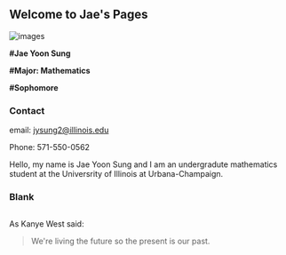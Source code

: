 ## Welcome to Jae's Pages
![images](https://user-images.githubusercontent.com/32148061/33755707-b822fcce-dbb7-11e7-94fc-c570ea4589d2.jpg)

**#Jae Yoon Sung**

**#Major: Mathematics**

**#Sophomore**

### Contact

email: jysung2@illinois.edu

Phone: 571-550-0562

Hello, my name is Jae Yoon Sung and I am an undergradute mathematics student at the Universrity of Illinois at Urbana-Champaign.


### Blank

```markdown

```


As Kanye West said:

> We're living the future so
> the present is our past.
